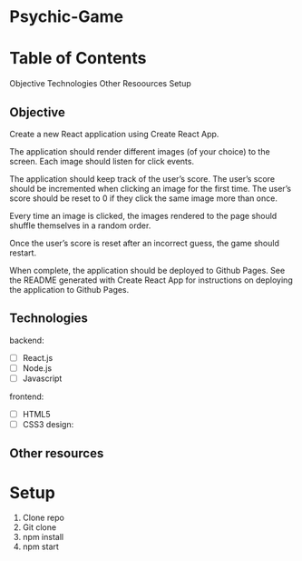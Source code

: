 # Psychic-Game

# Table of Contents
Objective
Technologies
Other Resoources
Setup

## Objective

Create a new React application using Create React App.

The application should render different images (of your choice) to the screen. Each image should listen for click events.

The application should keep track of the user’s score. The user’s score should be incremented when clicking an image for the first time. The user’s score should be reset to 0 if they click the same image more than once.

Every time an image is clicked, the images rendered to the page should shuffle themselves in a random order.

Once the user’s score is reset after an incorrect guess, the game should restart.

When complete, the application should be deployed to Github Pages. See the README generated with Create React App for instructions on deploying the application to Github Pages.

## Technologies

backend:
- [ ] React.js
- [ ] Node.js
- [ ] Javascript

frontend:
- [ ] HTML5
- [ ] CSS3
design:

## Other resources

# Setup
1. Clone repo
2. Git clone
3. npm install
4. npm start
